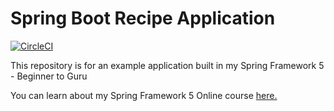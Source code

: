 # Spring Boot Recipe Application

[![CircleCI](https://circleci.com/gh/jamesbiswell/spring5-recipe-app/tree/master.svg?style=svg)](https://circleci.com/gh/jamesbiswell/spring5-recipe-app/tree/master)

[comment]: <> ([![codecov]&#40;https://codecov.io/gh/jamesbiswell/spring5-recipe-app/branch/master/graph/badge.svg?token=P7WCKP1SO9&#41;]&#40;https://codecov.io/gh/jamesbiswell/spring5-recipe-app&#41;)

This repository is for an example application built in my Spring Framework 5 - Beginner to Guru

You can learn about my Spring Framework 5 Online course [here.](https://go.springframework.guru/spring-framework-5-online-course)